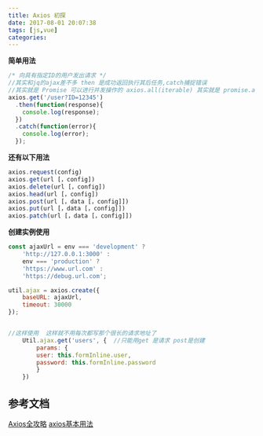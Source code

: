 ```yaml
---
title: Axios 初探
date: 2017-08-01 20:07:38
tags: [js,vue]
categories:
---
```


**简单用法**

```js
/* 向具有指定ID的用户发出请求 */
//其实和jq的ajax差不多 then 是成功返回执行其后任务,catch捕捉错误
//其实就是 Promise 可以进行并发操作的 axios.all(iterable) 其实就是 promise.all()
axios.get('/user?ID=12345')
  .then(function(response){
    console.log(response);
  })
  .catch(function(error){
    console.log(error);
  });


```

**还有以下用法**
```js
axios.request(config)
axios.get(url [，config])
axios.delete(url [，config])
axios.head(url [，config])
axios.post(url [，data [，config]])
axios.put(url [，data [，config]])
axios.patch(url [，data [，config]])
```


**创建实例使用**

```js
const ajaxUrl = env === 'development' ?
    'http://127.0.0.1:3000' :
    env === 'production' ?
    'https://www.url.com' :
    'https://debug.url.com';

util.ajax = axios.create({
    baseURL: ajaxUrl,
    timeout: 30000
});


//这样使用  这样就不用每次都写那个很长的请求地址了
    Util.ajax.get('users', {  //只能用get 是请求 post是创建
        params: {
        user: this.formInline.user,
        password: this.formInline.password
        }
    })

```


## 参考文档
[Axios全攻略](http://www.tuicool.com/articles/eMb2yuY)
[axios基本用法](http://www.cnblogs.com/Upton/p/6180512.html)
